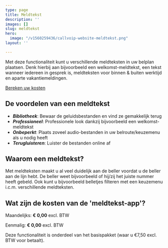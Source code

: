 ```yaml
---
type: page
title: Meldtekst
description: ''
images: []
slug: meldtekst
hero:
  image: "/v1560259436/callvoip-website-meldtekst.png"
layout: ''

---
```

Met deze functionaliteit kunt u verschillende meldteksten in uw belplan plaatsen. Denk hierbij aan bijvoorbeeld een welkomst-meldtekst, een tekst wanneer iedereen in gesprek is, meldteksten voor binnen & buiten werktijd en aparte vakantiemeldingen.

<a href="/calculator/" class="button">Bereken uw kosten</a>

## De voordelen van een meldtekst

* **_Bibliotheek_**: Bewaar de geluidsbestanden en vind ze gemakkelijk terug
* **_Professioneel_**: Professionele look dankzij bijvoorbeeld een welkomst-meldtekst
* **_Onbeperkt_**: Plaats zoveel audio-bestanden in uw belroute/keuzemenu als u nodig heeft
* **_Terugluisteren_**: Luister de bestanden online af

## Waarom een meldtekst?

Met meldteksten maakt u al veel duidelijk aan de beller voordat u de beller aan de lijn hebt. De beller weet bijvoorbeeld of hij/zij het juiste nummer heeft gebeld. Ook kunt u bijvoorbeeld belletjes filteren met een keuzemenu i.c.m. verschillende meldteksten.

## Wat zijn de kosten van de 'meldtekst-app'?

Maandelijks: **€ 0,00** excl. BTW

Eenmalig: **€ 0,00** excl. BTW

Deze functionaliteit is onderdeel van het basispakket (waar u €7,50 excl. BTW voor betaalt).